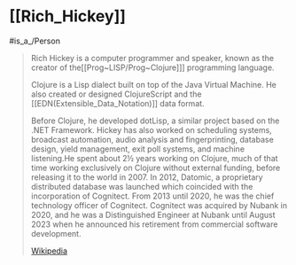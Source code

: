 ﻿---
aliases:
- "Rich Hickey"
- "Richard Hickey"
---

# [[Rich_Hickey]]

#is_a_/Person 
  

> Rich Hickey is a computer programmer and speaker, known as the creator of the[[Prog~LISP/Prog~Clojure]]] programming language. 
> 
> Clojure is a Lisp dialect built on top of the Java Virtual Machine.  He also created or designed ClojureScript and the [[EDN(Extensible_Data_Notation)]] data format.
>
> Before Clojure, he developed dotLisp, a similar project based on the .NET Framework. Hickey has also worked on scheduling systems, broadcast automation, audio analysis and fingerprinting, database design, yield management, exit poll systems, and machine listening.He spent about 2½ years working on Clojure, much of that time working exclusively on Clojure without external funding, before releasing it to the world in 2007. In 2012, Datomic, a proprietary distributed database was launched which coincided with the incorporation of Cognitect.  From 2013 until 2020, he was the chief technology officer of Cognitect. Cognitect was acquired by Nubank in 2020, and he was a Distinguished Engineer at Nubank until August 2023 when he announced his retirement from commercial software development.
>
> [Wikipedia](https://en.wikipedia.org/wiki/Rich%20Hickey)
